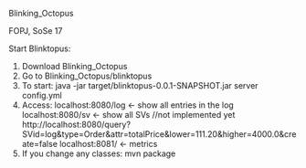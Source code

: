 Blinking_Octopus

FOPJ, SoSe 17

Start Blinktopus:
1. Download Blinking_Octopus
2. Go to Blinking_Octopus/blinktopus
3. To start:
java -jar target/blinktopus-0.0.1-SNAPSHOT.jar server config.yml
4. Access:
localhost:8080/log <- show all entries in the log
localhost:8080/sv <- show all SVs //not implemented yet
http://localhost:8080/query?SVid=log&type=Order&attr=totalPrice&lower=111.20&higher=4000.0&create=false
localhost:8081/ <- metrics
5. If you change any classes:
mvn package
